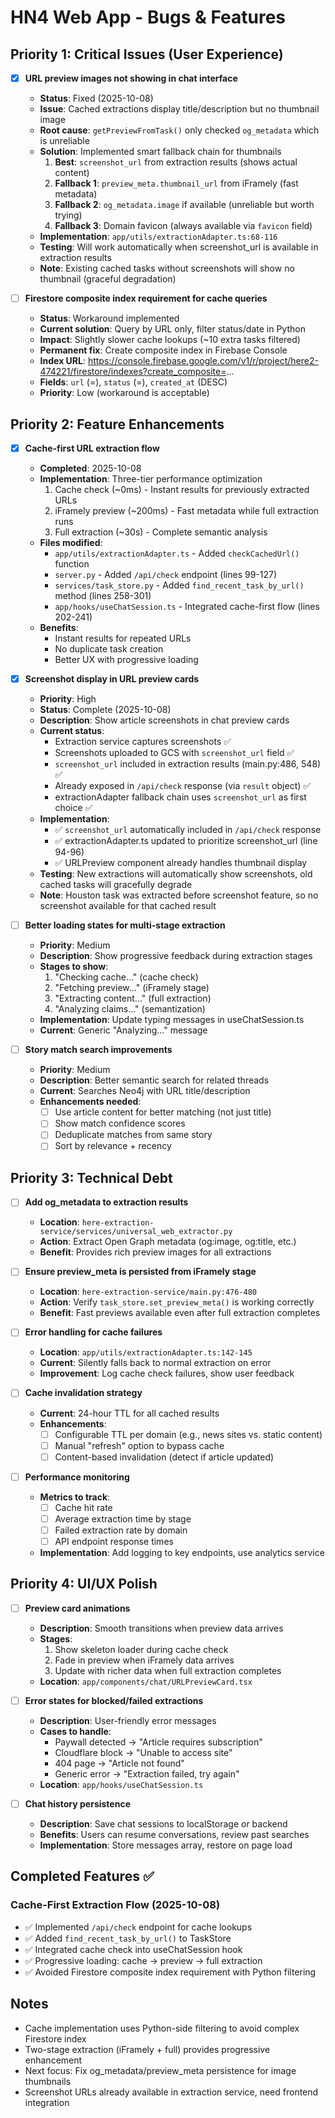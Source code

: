 # HN4 Web App - Bugs & Features

## Priority 1: Critical Issues (User Experience)

- [x] **URL preview images not showing in chat interface**
  - **Status**: Fixed (2025-10-08)
  - **Issue**: Cached extractions display title/description but no thumbnail image
  - **Root cause**: `getPreviewFromTask()` only checked `og_metadata` which is unreliable
  - **Solution**: Implemented smart fallback chain for thumbnails
    1. **Best**: `screenshot_url` from extraction results (shows actual content)
    2. **Fallback 1**: `preview_meta.thumbnail_url` from iFramely (fast metadata)
    3. **Fallback 2**: `og_metadata.image` if available (unreliable but worth trying)
    4. **Fallback 3**: Domain favicon (always available via `favicon` field)
  - **Implementation**: `app/utils/extractionAdapter.ts:68-116`
  - **Testing**: Will work automatically when screenshot_url is available in extraction results
  - **Note**: Existing cached tasks without screenshots will show no thumbnail (graceful degradation)

- [ ] **Firestore composite index requirement for cache queries**
  - **Status**: Workaround implemented
  - **Current solution**: Query by URL only, filter status/date in Python
  - **Impact**: Slightly slower cache lookups (~10 extra tasks filtered)
  - **Permanent fix**: Create composite index in Firebase Console
  - **Index URL**: https://console.firebase.google.com/v1/r/project/here2-474221/firestore/indexes?create_composite=...
  - **Fields**: `url` (=), `status` (=), `created_at` (DESC)
  - **Priority**: Low (workaround is acceptable)

## Priority 2: Feature Enhancements

- [x] **Cache-first URL extraction flow**
  - **Completed**: 2025-10-08
  - **Implementation**: Three-tier performance optimization
    1. Cache check (~0ms) - Instant results for previously extracted URLs
    2. iFramely preview (~200ms) - Fast metadata while full extraction runs
    3. Full extraction (~30s) - Complete semantic analysis
  - **Files modified**:
    - `app/utils/extractionAdapter.ts` - Added `checkCachedUrl()` function
    - `server.py` - Added `/api/check` endpoint (lines 99-127)
    - `services/task_store.py` - Added `find_recent_task_by_url()` method (lines 258-301)
    - `app/hooks/useChatSession.ts` - Integrated cache-first flow (lines 202-241)
  - **Benefits**:
    - Instant results for repeated URLs
    - No duplicate task creation
    - Better UX with progressive loading

- [x] **Screenshot display in URL preview cards**
  - **Priority**: High
  - **Status**: Complete (2025-10-08)
  - **Description**: Show article screenshots in chat preview cards
  - **Current status**:
    - Extraction service captures screenshots ✅
    - Screenshots uploaded to GCS with `screenshot_url` field ✅
    - `screenshot_url` included in extraction results (main.py:486, 548) ✅
    - Already exposed in `/api/check` response (via `result` object) ✅
    - extractionAdapter fallback chain uses `screenshot_url` as first choice ✅
  - **Implementation**:
    - ✅ `screenshot_url` automatically included in `/api/check` response
    - ✅ extractionAdapter.ts updated to prioritize screenshot_url (line 94-96)
    - ✅ URLPreview component already handles thumbnail display
  - **Testing**: New extractions will automatically show screenshots, old cached tasks will gracefully degrade
  - **Note**: Houston task was extracted before screenshot feature, so no screenshot available for that cached result

- [ ] **Better loading states for multi-stage extraction**
  - **Priority**: Medium
  - **Description**: Show progressive feedback during extraction stages
  - **Stages to show**:
    1. "Checking cache..." (cache check)
    2. "Fetching preview..." (iFramely stage)
    3. "Extracting content..." (full extraction)
    4. "Analyzing claims..." (semantization)
  - **Implementation**: Update typing messages in useChatSession.ts
  - **Current**: Generic "Analyzing..." message

- [ ] **Story match search improvements**
  - **Priority**: Medium
  - **Description**: Better semantic search for related threads
  - **Current**: Searches Neo4j with URL title/description
  - **Enhancements needed**:
    - [ ] Use article content for better matching (not just title)
    - [ ] Show match confidence scores
    - [ ] Deduplicate matches from same story
    - [ ] Sort by relevance + recency

## Priority 3: Technical Debt

- [ ] **Add og_metadata to extraction results**
  - **Location**: `here-extraction-service/services/universal_web_extractor.py`
  - **Action**: Extract Open Graph metadata (og:image, og:title, etc.)
  - **Benefit**: Provides rich preview images for all extractions

- [ ] **Ensure preview_meta is persisted from iFramely stage**
  - **Location**: `here-extraction-service/main.py:476-480`
  - **Action**: Verify `task_store.set_preview_meta()` is working correctly
  - **Benefit**: Fast previews available even after full extraction completes

- [ ] **Error handling for cache failures**
  - **Location**: `app/utils/extractionAdapter.ts:142-145`
  - **Current**: Silently falls back to normal extraction on error
  - **Improvement**: Log cache check failures, show user feedback

- [ ] **Cache invalidation strategy**
  - **Current**: 24-hour TTL for all cached results
  - **Enhancements**:
    - [ ] Configurable TTL per domain (e.g., news sites vs. static content)
    - [ ] Manual "refresh" option to bypass cache
    - [ ] Content-based invalidation (detect if article updated)

- [ ] **Performance monitoring**
  - **Metrics to track**:
    - [ ] Cache hit rate
    - [ ] Average extraction time by stage
    - [ ] Failed extraction rate by domain
    - [ ] API endpoint response times
  - **Implementation**: Add logging to key endpoints, use analytics service

## Priority 4: UI/UX Polish

- [ ] **Preview card animations**
  - **Description**: Smooth transitions when preview data arrives
  - **Stages**:
    1. Show skeleton loader during cache check
    2. Fade in preview when iFramely data arrives
    3. Update with richer data when full extraction completes
  - **Location**: `app/components/chat/URLPreviewCard.tsx`

- [ ] **Error states for blocked/failed extractions**
  - **Description**: User-friendly error messages
  - **Cases to handle**:
    - Paywall detected → "Article requires subscription"
    - Cloudflare block → "Unable to access site"
    - 404 page → "Article not found"
    - Generic error → "Extraction failed, try again"
  - **Location**: `app/hooks/useChatSession.ts`

- [ ] **Chat history persistence**
  - **Description**: Save chat sessions to localStorage or backend
  - **Benefits**: Users can resume conversations, review past searches
  - **Implementation**: Store messages array, restore on page load

## Completed Features ✅

### Cache-First Extraction Flow (2025-10-08)
- ✅ Implemented `/api/check` endpoint for cache lookups
- ✅ Added `find_recent_task_by_url()` to TaskStore
- ✅ Integrated cache check into useChatSession hook
- ✅ Progressive loading: cache → preview → full extraction
- ✅ Avoided Firestore composite index requirement with Python filtering

## Notes

- Cache implementation uses Python-side filtering to avoid complex Firestore index
- Two-stage extraction (iFramely + full) provides progressive enhancement
- Next focus: Fix og_metadata/preview_meta persistence for image thumbnails
- Screenshot URLs already available in extraction service, need frontend integration
